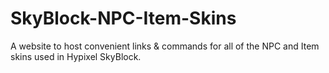 # SkyBlock-NPC-Item-Skins
A website to host convenient links &amp; commands for all of the NPC and Item skins used in Hypixel SkyBlock.
